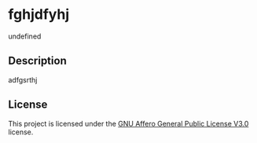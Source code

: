 # fghjdfyhj

undefined   

## Description
adfgsrthj

## License
This project is licensed under the [GNU Affero General Public License V3.0]() license.